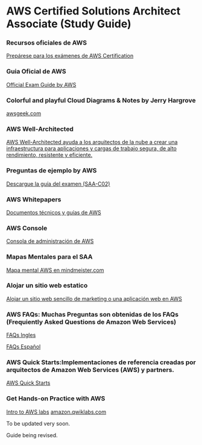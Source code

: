 # AWS Certified Solutions Architect Associate (Study Guide)

### Recursos oficiales de AWS

[Prepárese para los exámenes de AWS Certification](https://aws.amazon.com/es/certification/certification-prep/?nc2=sb_ce_ep)

### Guia Oficial de AWS

[Official Exam Guide by AWS](https://d1.awsstatic.com/training-and-certification/docs-sa-assoc/AWS-Certified-Solutions-Architect-Associate_Exam-Guide.pdf)

### Colorful and playful Cloud Diagrams & Notes by Jerry Hargrove

[awsgeek.com](https://www.awsgeek.com/)

### AWS Well-Architected

[AWS Well-Architected ayuda a los arquitectos de la nube a crear una infraestructura para aplicaciones y cargas de trabajo segura, de alto rendimiento, resistente y eficiente.](https://aws.amazon.com/es/architecture/well-architected/?wa-lens-whitepapers.sort-by=item.additionalFields.sortDate&wa-lens-whitepapers.sort-order=desc)

### Preguntas de ejemplo by AWS
[Descargue la guía del examen (SAA-C02)](https://d1.awsstatic.com/training-and-certification/docs-sa-assoc/AWS-Certified-Solutions-Architect-Associate_Sample-Questions.pdf)


### AWS Whitepapers
[Documentos técnicos y guías de AWS](https://aws.amazon.com/es/whitepapers/?whitepapers-main.sort-by=item.additionalFields.sortDate&whitepapers-main.sort-order=desc)


### AWS Console
[Consola de administración de AWS](https://aws.amazon.com/es/console/)

### Mapas Mentales para el SAA
[Mapa mental AWS en mindmeister.com](https://www.mindmeister.com/es/1179061789/aws-certified-solutions-architect-associate)

### Alojar un sitio web estatico
[Alojar un sitio web sencillo de marketing o una aplicación web en AWS](https://aws.amazon.com/es/getting-started/hands-on/host-static-website/)

### AWS FAQs: Muchas Preguntas son obtenidas de los FAQs (Frequiently Asked Questions de Amazon Web Services)
[FAQs Ingles](https://aws.amazon.com/faqs/?nc1=h_ls)

[FAQs Español](https://aws.amazon.com/es/faqs/?nc1=h_ls)

### AWS Quick Starts:Implementaciones de referencia creadas por arquitectos de Amazon Web Services (AWS) y partners.

[AWS Quick Starts](https://aws.amazon.com/quickstart/?nc1=h_ls&solutions-all.sort-by=item.additionalFields.sortDate&solutions-all.sort-order=desc&awsf.filter-tech-category=*all&awsf.filter-industry=*all&awsf.filter-source-category=*all&awsf.filter-content-type=*all)

### Get Hands-on Practice with AWS

[Intro to AWS labs](https://aws.amazon.com/training/intro-to-aws-labs/)
[amazon.qwiklabs.com](https://amazon.qwiklabs.com/)

To be updated very soon.

Guide being revised.


